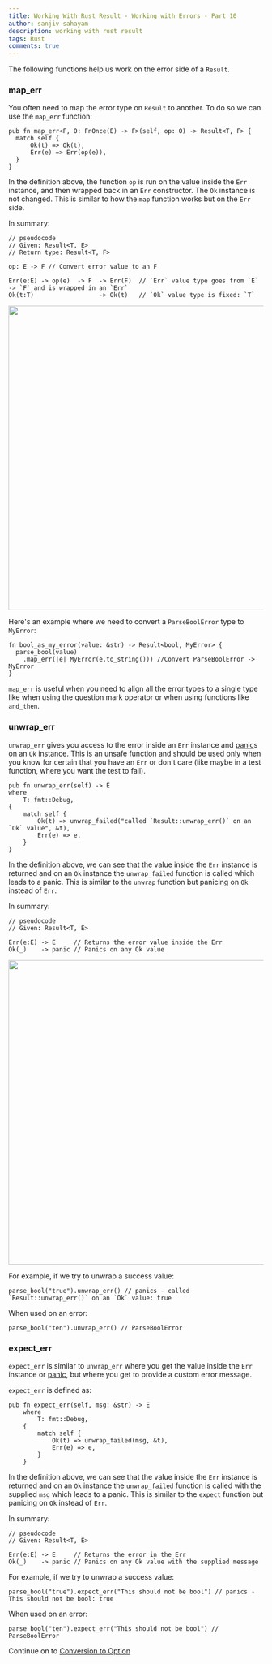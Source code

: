 ```yaml
---
title: Working With Rust Result - Working with Errors - Part 10
author: sanjiv sahayam
description: working with rust result
tags: Rust
comments: true
---
```


The following functions help us work on the error side of a `Result`.

### map_err

You often need to map the error type on `Result` to another. To do so we can use the `map_err` function:

```{.rust .scrollx}
pub fn map_err<F, O: FnOnce(E) -> F>(self, op: O) -> Result<T, F> {
  match self {
      Ok(t) => Ok(t),
      Err(e) => Err(op(e)),
  }
}
```

In the definition above, the function `op` is run on the value inside the `Err` instance, and then wrapped back in an `Err` constructor. The `Ok` instance is not changed. This is similar to how the `map` function works but on the `Err` side.

In summary:

```{.rust .scrollx}
// pseudocode
// Given: Result<T, E>
// Return type: Result<T, F>

op: E -> F // Convert error value to an F

Err(e:E) -> op(e)  -> F  -> Err(F)  // `Err` value type goes from `E` -> `F` and is wrapped in an `Err`
Ok(t:T)                  -> Ok(t)   // `Ok` value type is fixed: `T`
```

<img src="/images/2024-01-24-working-with-rust-result/map-err.png" width="600" />

Here's an example where we need to convert a `ParseBoolError` type to `MyError`:

```{.rust .scrollx}
fn bool_as_my_error(value: &str) -> Result<bool, MyError> {
  parse_bool(value)
    .map_err(|e| MyError(e.to_string())) //Convert ParseBoolError -> MyError
}
```

`map_err` is useful when you need to align all the error types to a single type like when using the question mark operator or
when using functions like `and_then`.

### unwrap_err

`unwrap_err` gives you access to the error inside an `Err` instance and <u>panic</u>s on an `Ok` instance. This is an unsafe function
and should be used only when you know for certain that you have an `Err` or don't care (like maybe in a test function, where you want the test to fail).

```{.rust .scrollx}
pub fn unwrap_err(self) -> E
where
    T: fmt::Debug,
{
    match self {
        Ok(t) => unwrap_failed("called `Result::unwrap_err()` on an `Ok` value", &t),
        Err(e) => e,
    }
}
```

In the definition above, we can see that the value inside the `Err` instance is returned and on an `Ok` instance the `unwrap_failed` function is called which leads to a panic. This is similar to the `unwrap` function but panicing on `Ok` instead of `Err`.


In summary:

```{.rust .scrollx}
// pseudocode
// Given: Result<T, E>

Err(e:E) -> E     // Returns the error value inside the Err
Ok(_)    -> panic // Panics on any Ok value
```

<img src="/images/2024-01-24-working-with-rust-result/unwrap-err.png" width="600" />

For example, if we try to unwrap a success value:

```{.rust .scrollx}
parse_bool("true").unwrap_err() // panics - called `Result::unwrap_err()` on an `Ok` value: true
```

When used on an error:

```{.rust .scrollx}
parse_bool("ten").unwrap_err() // ParseBoolError
```

### expect_err

`expect_err` is similar to `unwrap_err` where you get the value inside the `Err` instance or <u>panic</u>, but where you get to provide a custom error message.

`expect_err` is defined as:

```{.rust .scrollx}
pub fn expect_err(self, msg: &str) -> E
    where
        T: fmt::Debug,
    {
        match self {
            Ok(t) => unwrap_failed(msg, &t),
            Err(e) => e,
        }
    }
```

In the definition above, we can see that the value inside the `Err` instance is returned and on an `Ok` instance the `unwrap_failed` function is called with the supplied `msg` which leads to a panic. This is similar to the `expect` function but panicing on `Ok` instead of `Err`.

In summary:

```{.rust .scrollx}
// pseudocode
// Given: Result<T, E>

Err(e:E) -> E     // Returns the error in the Err
Ok(_)    -> panic // Panics on any Ok value with the supplied message
```

For example, if we try to unwrap a success value:

```{.rust .scrollx}
parse_bool("true").expect_err("This should not be bool") // panics - This should not be bool: true
```

When used on an error:

```{.rust .scrollx}
parse_bool("ten").expect_err("This should not be bool") // ParseBoolError
```

Continue on to [Conversion to Option](2024-01-24-working-with-rust-result-part-11.html)
